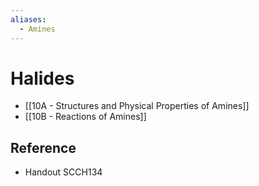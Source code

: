 ```yaml
---
aliases:
  - Amines
---
```


# Halides

- [[10A - Structures and Physical Properties of Amines]]
- [[10B - Reactions of Amines]]

## Reference

- Handout SCCH134
